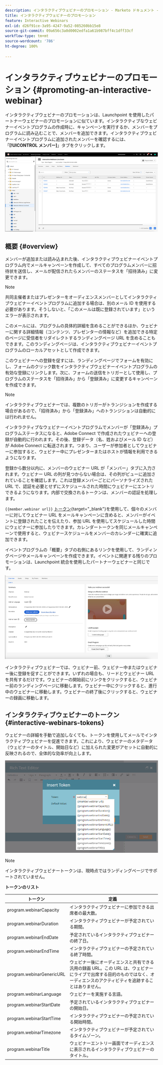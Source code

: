 ```yaml
---
description: インタラクティブウェビナーのプロモーション - Marketo ドキュメント - 製品ドキュメント
title: インタラクティブウェビナーのプロモーション
feature: Interactive Webinars
exl-id: d26f91ce-3a95-4247-9a52-085260bb15e8
source-git-commit: 09a656c3a0d0002edfa1a61b987bff4c1dff33cf
workflow-type: tm+mt
source-wordcount: '786'
ht-degree: 100%

---
```


# インタラクティブウェビナーのプロモーション {#promoting-an-interactive-webinar}

インタラクティブウェビナーのプロモーションは、Launchpoint を使用したパートナーウェビナーのプロモーションに似ています。インタラクティブなウェビナーイベントプログラムの作成時に、キャンペーンを実行するか、メンバーをプログラムに読み込むことで、メンバーを追加できます。インタラクティブウェビナーイベントプログラムに追加されたメンバーを確認するには、「**[!UICONTROL メンバー]**」タブをクリックします。

![](assets/promoting-an-interactive-webinar-1.png)

## 概要 {#overview}

メンバーが追加または読み込まれた後、インタラクティブウェビナーイベントプログラム内でメールキャンペーンを作成して、すべてのプログラムメンバーに招待状を送信し、メールが配信されたらメンバーのステータスを「招待済み」に変更できます。

>[!NOTE]
>
>共同主催者またはプレゼンターをオーディエンスメンバーとしてインタラクティブウェビナーイベントプログラムに追加する場合は、別のメール ID を使用する必要があります。そうしないと、「このメールは既に登録されています」というエラーが表示されます。

このメールには、プログラムの具体的詳細を含めることができるほか、ウェビナーに関する詳細情報（コンテンツ、プレゼンターの情報など）を追加できる特定のページに受信者をリダイレクトするランディングページ URL を含めることもできます。このランディングページは、インタラクティブウェビナーイベントプログラムのローカルアセットとして作成できます。

このウェビナーへの登録を促すには、ランディングページでフォームを有効にし、フォームのクリック数をインタラクティブウェビナーイベントプログラムの有効な登録にリンクします。次に、フォームの送信をトリガーとして使用し、プログラムのステータスを「招待済み」から「登録済み」に変更するキャンペーンを作成できます。

>[!NOTE]
>
>インタラクティブウェビナーでは、複数のトリガーがトランジションを作成する場合があるので、「招待済み」から「登録済み」へのトランジションは自動的には行われません。

インタラクティブなウェビナーイベントプログラムでメンバーが「登録済み」プログラムステータスになると、Adobe Connect で作成されたウェビナーへの登録が自動的に行われます。その後、登録データ（名、姓およびメール ID など）が Adobe Connect に転送されます。つまり、ユーザーが参加者としてウェビナーに参加すると、ウェビナー中にプレゼンターまたはホストが情報を利用できるようになります。

登録から数分以内に、メンバーのウェビナー URL が「メンバー」タブに入力されます。ウェビナー URL の列が見つからない場合は、その列がビューに追加されていることを確認します。これは登録メンバーごとにパーソナライズされた URL で、認証を必要とせずにスケジュールされた時間にウェビナーにエントリできるようになります。内部で交換されるトークンは、メンバーの認証を処理します。

`{{member.webinar url}}` [トークン](/help/marketo/product-docs/demand-generation/landing-pages/personalizing-landing-pages/tokens-overview.md){target="_blank"}を使用して、個々のメンバーに対してウェビナー URL をメールキャンペーンに含めると、メンバーがイベントに登録されたことを伝えたり、参加 URL を使用してスケジュールした時間にウェビナーに参加したりできます。カレンダートークンを同じメールキャンペーンで使用すると、ウェビナースケジュールをメンバーのカレンダーに確実に追加できます。

イベントプログラムの「概要」タブの右側にあるリンクを使用して、ランディングページやメールキャンペーンを作成できます。イベントに関連する残りのプロモーションは、Launchpoint 統合を使用したパートナーウェビナーと同じです。

![](assets/promoting-an-interactive-webinar-2.png)

インタラクティブウェビナーでは、ウェビナー前、ウェビナー中またはウェビナー後に登録を促すことができます。いずれの場合も、リードとウェビナー URL を共有するだけです。ウェビナーの開始前にリンクをクリックすると、ウェビナー前のランディングページに移動します。ウェビナー中にクリックすると、進行中のウェビナーに移動します。ウェビナーの終了後にクリックすると、ウェビナーの録画に移動します。

## インタラクティブウェビナーのトークン {#interactive-webinars-tokens}

ウェビナーの詳細を手動で追加しなくても、トークンを使用してメールでインタラクティブウェビナーを促進できます。これにより、ウェビナーのメタデータ（ウェビナーのタイトル、開始日など）に加えられた変更がアセットに自動的に反映されるので、全体的な効率が向上します。

![](assets/promoting-an-interactive-webinar-3.png)

>[!NOTE]
>
>インタラクティブウェビナートークンは、現時点ではランディングページでサポートされていません。

**トークンのリスト**

<table><thead>
  <tr>
    <th>トークン</th>
    <th>定義</th>
  </tr></thead>
<tbody>
  <tr>
    <td>program.webinarCapacity</td>
    <td>インタラクティブウェビナーに参加できる出席者の最大数。</td>
  </tr>
  <tr>
    <td>program.webinarDuration</td>
    <td>インタラクティブウェビナーが予定されている期間。</td>
  </tr>
  <tr>
    <td>program.webinarEndDate</td>
    <td>予定されているインタラクティブウェビナーの終了日。</td>
  </tr>
  <tr>
    <td>program.webinarEndTime</td>
    <td>インタラクティブウェビナーの予定されている終了時間。</td>
  </tr>
  <tr>
    <td>program.webinarGenericURL</td>
    <td>ウェビナー後にオーディエンスと共有できる汎用の録画 URL。この URL は、ウェビナーにライブで出席する目的のものではなく、オーディエンスのアクティビティを追跡することはありません。</td>
  </tr>
  <tr>
    <td>program.webinarLanguage</td>
    <td>ウェビナーを実施する言語。</td>
  </tr>
  <tr>
    <td>program.webinarStartDate</td>
    <td>予定されているインタラクティブウェビナーの開始日。</td>
  </tr>
  <tr>
    <td>program.webinarStartTime</td>
    <td>インタラクティブウェビナーの予定されている開始時間。</td>
  </tr>
  <tr>
    <td>program.webinarTimezone</td>
    <td>インタラクティブウェビナーが予定されているタイムゾーン。</td>
  </tr>
  <tr>
    <td>program.webinarTitle</td>
    <td>ウェビナーエントリー画面でオーディエンスに表示されるインタラクティブウェビナーのタイトル。</td>
  </tr>
</tbody></table>
